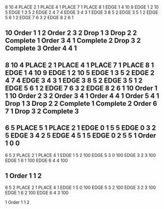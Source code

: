 8 10 4
PLACE 2 1
PLACE 4 1
PLACE 7 1
PLACE 8 1
EDGE 1 4 10 9
EDGE 1 2 10 5
EDGE 1 3 5 2
EDGE 2 4 7 4
EDGE 3 4 3 1
EDGE 3 8 5 2
EDGE 3 5 1 2
EDGE 5 6 1 2
EDGE 7 6 3 2
EDGE 8 2 6 1

10
Order 1 1 2
Order 2 3 2
Drop 1 3
Drop 2 2
Complete 1
Order 3 4 1
Complete 2
Drop 3 2
Complete 3
Order 4 4 1
------
8 10 4
PLACE 2 1
PLACE 4 1
PLACE 7 1
PLACE 8 1
EDGE 1 4 10 9
EDGE 1 2 10 5
EDGE 1 3 5 2
EDGE 2 4 7 4
EDGE 3 4 3 1
EDGE 3 8 5 2
EDGE 3 5 1 2
EDGE 5 6 1 2
EDGE 7 6 3 2
EDGE 8 2 6 1
10
Order 1 1 10
Order 2 3 2
Order 3 4 1
Order 4 4 1
Order 5 4 1
Drop 1 3
Drop 2 2
Complete 1
Complete 2
Order 6 7 1
Drop 3 2
Complete 3
-----
6 5 
PLACE 5 1
PLACE 2 1
EDGE 0 1 5 5
EDGE 0 3 2 5
EDGE 3 4 2 5
EDGE 4 5 1 5
EDGE 0 2 5 5
1
Order 1 0 0
----
6 5 2
PLACE 2 1
PLACE 4 1
EDGE 1 5 2 100
EDGE 5 3 0 100
EDGE 3 2 3 100
EDGE 1 6 1 100
EDGE 6 4 4 100

1
Order 1 1 2
----
6 5 2
PLACE 2 1
PLACE 4 1
EDGE 1 5 0 100
EDGE 5 3 2 100
EDGE 3 2 3 100
EDGE 1 6 2 100
EDGE 6 4 3 100

1
Order 1 1 2